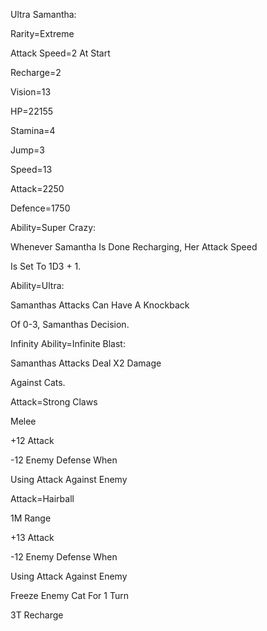 Ultra Samantha:

Rarity=Extreme

Attack Speed=2 At Start

Recharge=2

Vision=13

HP=22155

Stamina=4

Jump=3

Speed=13

Attack=2250

Defence=1750

Ability=Super Crazy:

Whenever Samantha Is Done Recharging, Her Attack Speed

Is Set To 1D3 + 1.

Ability=Ultra:

Samanthas Attacks Can Have A Knockback

Of 0-3, Samanthas Decision.

Infinity Ability=Infinite Blast:

Samanthas Attacks Deal X2 Damage

Against Cats.

Attack=Strong Claws

Melee

+12 Attack

-12 Enemy Defense When

Using Attack Against Enemy

Attack=Hairball

1M Range

+13 Attack

-12 Enemy Defense When

Using Attack Against Enemy

Freeze Enemy Cat For 1 Turn

3T Recharge
